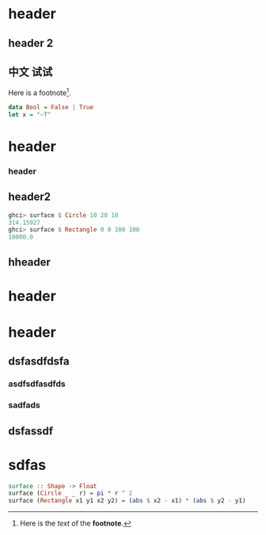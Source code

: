 

# header

## header 2


## 中文 试试

Here is a footnote[^footnote].

  [^footnote]: Here is the *text* of the **footnote**.


```haskell
data Bool = False | True
let x = "~T"
```

# header

### header

## header2


```haskell
ghci> surface $ Circle 10 20 10
314.15927
ghci> surface $ Rectangle 0 0 100 100
10000.0
```

## hheader

# header

# header

## dsfasdfdsfa

### asdfsdfasdfds

### 

### sadfads

## dsfassdf

# sdfas

```haskell
surface :: Shape -> Float
surface (Circle _ _ r) = pi * r ^ 2
surface (Rectangle x1 y1 x2 y2) = (abs $ x2 - x1) * (abs $ y2 - y1)
```

